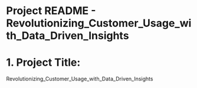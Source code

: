 # Project README - Revolutionizing_Customer_Usage_with_Data_Driven_Insights

# 1. Project Title:
Revolutionizing_Customer_Usage_with_Data_Driven_Insights
